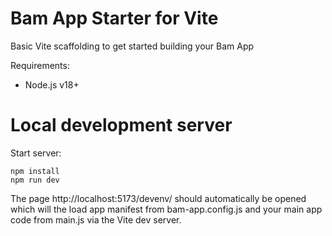# Bam App Starter for Vite

Basic Vite scaffolding to get started building your Bam App

Requirements:
* Node.js v18+

# Local development server

Start server:

```
npm install
npm run dev
```

The page http://localhost:5173/devenv/ should automatically be opened which will the load app manifest from bam-app.config.js and your main app code from main.js via the Vite dev server.
